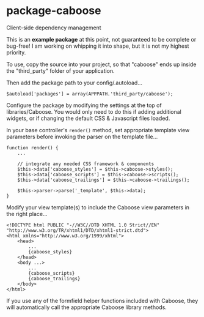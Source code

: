 # package-caboose
Client-side dependency management

This is an **example package** at this point, not guaranteed to be
complete or bug-free! I am working on whipping it into shape, but
it is not my highest priority.

To use, copy the source into your project, so that "caboose" ends up inside the 
"third_party" folder of your application.

Then add the package path to your config/.autoload...
    
    $autoload['packages'] = array(APPPATH.'third_party/caboose');

Configure the package by modifying the settings at the top of libraries/Caboose.
You would only need to do this if adding additional widgets, or if changing
the default CSS & Javascript files loaded.

In your base controller's <code>render()</code> method, set appropriate template
view parameters before invoking the parser on the template file...

    function render() {
        ...

        // integrate any needed CSS framework & components
        $this->data['caboose_styles'] = $this->caboose->styles();
        $this->data['caboose_scripts'] = $this->caboose->scripts();
        $this->data['caboose_trailings'] = $this->caboose->trailings();

        $this->parser->parse('_template', $this->data);
    }

Modify your view template(s) to include the Caboose view parameters in the right place...

    <!DOCTYPE html PUBLIC "-//W3C//DTD XHTML 1.0 Strict//EN" "http://www.w3.org/TR/xhtml1/DTD/xhtml1-strict.dtd">
    <html xmlns="http://www.w3.org/1999/xhtml">
        <head>
            ...
            {caboose_styles}
        </head>
        <body ...>
            ...
            {caboose_scripts}
            {caboose_trailings}
        </body>
    </html>

If you use any of the formfield helper functions included with Caboose, they will automatically
call the appropriate Caboose library methods.
